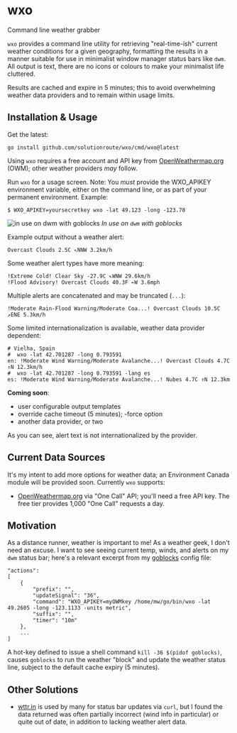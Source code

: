 # wxo
Command line weather grabber

`wxo` provides a command line utility for retrieving "real-time-ish" current
weather conditions for a given geography, formatting the results in a manner
suitable for use in minimalist window manager status bars like `dwm`. All output
is text, there are no icons or colours to make your minimalist life cluttered.

Results are cached and expire in 5 minutes; this to avoid overwhelming weather
data providers and to remain within usage limits.

## Installation & Usage

Get the latest:

    go install github.com/solutionroute/wxo/cmd/wxo@latest

Using `wxo` requires a free account and API key from
[OpenWeathermap.org](https://openweathermap.org/) (OWM); other weather providers
_may_ follow.  

Run `wxo` for a usage screen. Note: You *must* provide the WXO_APIKEY environment
variable, either on the command line, or as part of your permanent environment.
Example:

    $ WXO_APIKEY=yoursecretkey wxo -lat 49.123 -long -123.78

![in use on dwm with goblocks](https://raw.githubusercontent.com/solutionroute/wxo/main/doc/20220110-151745.png)
_In use on `dwm` with goblocks_

Example output without a weather alert:

    Overcast Clouds 2.5C ↖NNW 3.2km/h

Some weather alert types have more meaning:

    !Extreme Cold! Clear Sky -27.9C ↖WNW 29.6km/h
    !Flood Advisory! Overcast Clouds 40.3F ←W 3.6mph

Multiple alerts are concatenated and may be truncated (`...`):

    !Moderate Rain-Flood Warning/Moderate Coa...! Overcast Clouds 10.5C ↗ENE 5.3km/h

Some limited internationalization is available, weather data provider dependent:

    # Vielha, Spain
    #  wxo -lat 42.701287 -long 0.793591
    en: !Moderate Wind Warning/Moderate Avalanche...! Overcast Clouds 4.7C ↑N 12.3km/h
    #  wxo -lat 42.701287 -long 0.793591 -lang es
    es: !Moderate Wind Warning/Moderate Avalanche...! Nubes 4.7C ↑N 12.3km

**Coming soon**: 

* user configurable output templates
* override cache timeout (5 minutes); -force option
* another data provider, or two

As you can see, alert text is not internationalized by the provider.

## Current Data Sources 

It's my intent to add more options for weather data; an Environment Canada
module will be provided soon. Currently `wxo` supports:

* [OpenWeathermap.org](https://openweathermap.org/) via "One Call" API; you'll
  need a free API key. The free tier provides 1,000 "One Call" requests a day.

## Motivation

As a distance runner, weather is important to me! As a weather geek, I don't
need an excuse. I want to see seeing current temp, winds, and alerts on my `dwm`
status bar; here's a relevant excerpt from my
[goblocks](https://github.com/Stargarth/Goblocks) config file:

    "actions":
    [
        {
            "prefix": "",
            "updateSignal": "36",
            "command": "WXO_APIKEY=myOWMkey /home/mw/go/bin/wxo -lat 49.2605 -long -123.1133 -units metric",
            "suffix": "",
            "timer": "10m"
        },
        ...
    ]

A hot-key defined to issue a shell command `kill -36 $(pidof goblocks)`, causes
`goblocks` to run the weather "block" and update the weather status line,
subject to the default cache expiry (5 minutes).

## Other Solutions

* [wttr.in](https://wttr.in/) is used by many for status bar updates via `curl`,
  but I found the data returned was often partially incorrect (wind info in
  particular) or quite out of date, in addition to lacking weather alert data.
